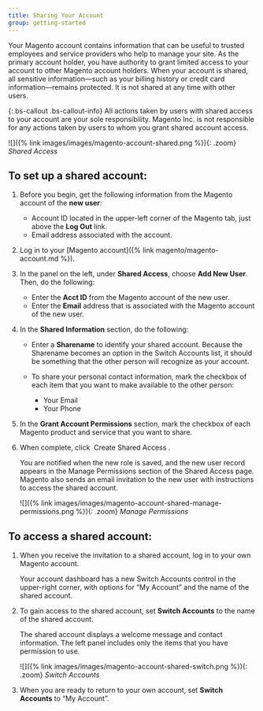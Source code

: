 ```yaml
---
title: Sharing Your Account
group: getting-started
---
```


Your Magento account contains information that can be useful to trusted employees and service providers who help to manage your site. As the primary account holder, you have authority to grant limited access to your account to other Magento account holders. When your account is shared, all sensitive information—such as your billing history or credit card information—remains protected. It is not shared at any time with other users.

{:.bs-callout .bs-callout-info}
All actions taken by users with shared access to your account are your sole responsibility. Magento Inc. is not responsible for any actions taken by users to whom you grant shared account access.

![]({% link images/images/magento-account-shared.png %}){: .zoom}
_Shared Access_

## To set up a shared account:

1. Before you begin, get the following information from the Magento account of the **new user**:

   - Account ID located in the upper-left corner of the Magento tab, just above the **Log Out** link.
   - Email address associated with the account.

1. Log in to your [Magento account]({% link magento/magento-account.md %}).

1. In the panel on the left, under **Shared Access**, choose **Add New User**. Then, do the following:

   - Enter the **Acct ID** from the Magento account of the new user.
   - Enter the **Email** address that is associated with the Magento account of the new user.

1. In the **Shared Information** section, do the following:

   - Enter a **Sharename** to identify your shared account. Because the Sharename becomes an option in the Switch Accounts list, it should be something that the other person will recognize as your account.

   - To share your personal contact information, mark the checkbox of each item that you want to make available to the other person:

     - Your Email
     - Your Phone

1. In the **Grant Account Permissions** section, mark the checkbox of each Magento product and service that you want to share.

1. When complete, click <span class="btn"> Create Shared Access </span>.

    You are notified when the new role is saved, and the new user record appears in the Manage Permissions section of the Shared Access page. Magento also sends an email invitation to the new user with instructions to access the shared account.

    ![]({% link images/images/magento-account-shared-manage-permissions.png %}){: .zoom}
    _Manage Permissions_

## To access a shared account:

1. When you receive the invitation to a shared account, log in to your own Magento account.

    Your account dashboard has a new Switch Accounts control in the upper-right corner, with options for “My Account” and the name of the shared account.

1. To gain access to the shared account, set **Switch Accounts** to the name of the shared account.

    The shared account displays a welcome message and contact information. The left panel includes only the items that you have permission to use.

    ![]({% link images/images/magento-account-shared-switch.png %}){: .zoom}
    _Switch Accounts_

1. When you are ready to return to your own account, set **Switch Accounts** to “My Account”.
